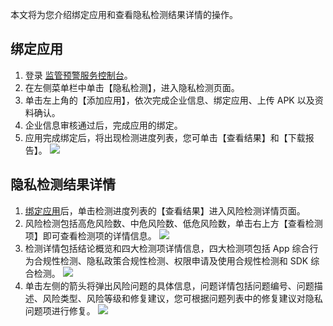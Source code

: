 本文将为您介绍绑定应用和查看隐私检测结果详情的操作。

## 绑定应用[](id:app)
1. 登录 [监管预警服务控制台](https://console.cloud.tencent.com/rvs)。
2. 在左侧菜单栏中单击【隐私检测】，进入隐私检测页面。
3. 单击左上角的【添加应用】，依次完成企业信息、绑定应用、上传 APK 以及资料确认。
4. 企业信息审核通过后，完成应用的绑定。
5. 应用完成绑定后，将出现检测进度列表，您可单击【查看结果】和【下载报告】。
![](https://main.qcloudimg.com/raw/55704db00c63943442db68ee91664b0c.png)

## 隐私检测结果详情
1. [绑定应用](#app)后，单击检测进度列表的【查看结果】进入风险检测详情页面。
2. 风险检测包括高危风险数、中危风险数、低危风险数，单击右上方【查看检测项】即可查看检测项的详情信息。
![](https://main.qcloudimg.com/raw/c335ca4cd1056d91f3787b552d2b1d7c.png)
3. 检测详情包括结论概览和四大检测项详情信息，四大检测项包括 App 综合行为合规性检测、隐私政策合规性检测、权限申请及使用合规性检测和 SDK 综合检测。
![](https://main.qcloudimg.com/raw/d2a667c1b34fb235937cde6a93aafbf0.png)
4. 单击左侧的箭头将弹出风险问题的具体信息，问题详情包括问题编号、问题描述、风险类型、风险等级和修复建议，您可根据问题列表中的修复建议对隐私问题项进行修复。
![](https://main.qcloudimg.com/raw/c08c53bc9065d7356076df6eefa729af.png)
